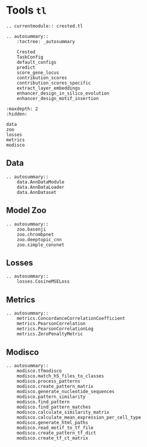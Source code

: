 # Tools `tl`

```{eval-rst}
.. currentmodule:: crested.tl
```

```{eval-rst}
.. autosummary::
    :toctree: _autosummary

    Crested
    TaskConfig
    default_configs
    predict
    score_gene_locus
    contribution_scores
    contribution_scores_specific
    extract_layer_embeddings
    enhancer_design_in_silico_evolution
    enhancer_design_motif_insertion
```

```{toctree}
:maxdepth: 2
:hidden:

data
zoo
losses
metrics
modisco
```

## Data

```{eval-rst}
.. autosummary::
    data.AnnDataModule
    data.AnnDataLoader
    data.AnnDataset
```

## Model Zoo

```{eval-rst}
.. autosummary::
    zoo.basenji
    zoo.chrombpnet
    zoo.deeptopic_cnn
    zoo.simple_convnet
```

## Losses

```{eval-rst}
.. autosummary::
    losses.CosineMSELoss
```

## Metrics

```{eval-rst}
.. autosummary::
    metrics.ConcordanceCorrelationCoefficient
    metrics.PearsonCorrelation
    metrics.PearsonCorrelationLog
    metrics.ZeroPenaltyMetric
```

## Modisco

```{eval-rst}
.. autosummary::
    modisco.tfmodisco
    modisco.match_h5_files_to_classes
    modisco.process_patterns
    modisco.create_pattern_matrix
    modisco.generate_nucleotide_sequences
    modisco.pattern_similarity
    modisco.find_pattern
    modisco.find_pattern_matches
    modisco.calculate_similarity_matrix
    modisco.calculate_mean_expression_per_cell_type
    modisco.generate_html_paths
    modisco.read_motif_to_tf_file
    modisco.create_pattern_tf_dict
    modisco.create_tf_ct_matrix
```
